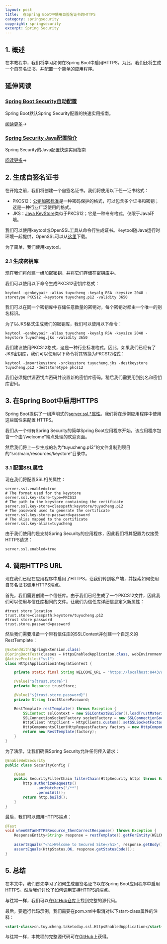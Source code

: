 ```yaml
---
layout: post
title:  在Spring Boot中使用自签名证书的HTTPS
category: springsecurity
copyright: springsecurity
excerpt: Spring Security
---
```


## 1. 概述

在本教程中，我们将学习如何在Spring Boot中启用HTTPS。为此，我们还将生成一个自签名证书，并配置一个简单的应用程序。

## 延伸阅读

### [Spring Boot Security自动配置](https://www.baeldung.com/spring-boot-security-autoconfiguration)

Spring Boot默认Spring Security配置的快速实用指南。

[阅读更多](https://www.baeldung.com/spring-boot-security-autoconfiguration)→

### [Spring Security Java配置简介](https://www.baeldung.com/java-config-spring-security)

Spring Security的Java配置快速实用指南

[阅读更多](https://www.baeldung.com/java-config-spring-security)→

## 2. 生成自签名证书

在开始之前，我们将创建一个自签名证书。我们将使用以下任一证书格式：

+ PKCS12：[公钥加密标准](https://en.wikipedia.org/wiki/PKCS_12)是一种密码保护的格式，可以包含多个证书和密钥；这是一种行业广泛使用的格式。
+ JKS：[Java KeyStore](https://en.wikipedia.org/wiki/Keystore)类似于PKCS12；它是一种专有格式，仅限于Java环境。

我们可以使用keytool或OpenSSL工具从命令行生成证书。Keytool随Java运行时环境一起提供，OpenSSL可以从[这里](https://www.openssl.org/)下载。

为了简单，我们使用keytool。

### 2.1 生成密钥库

现在我们将创建一组加密密钥，并将它们存储在密钥库中。

我们可以使用以下命令生成PKCS12密钥库格式：

```shell
keytool -genkeypair -alias tuyucheng -keyalg RSA -keysize 2048 -storetype PKCS12 -keystore tuyucheng.p12 -validity 3650
```

我们可以在同一个密钥库中存储任意数量的密钥对，每个密钥对都由一个唯一的别名标识。

为了以JKS格式生成我们的密钥库，我们可以使用以下命令：

```shell
keytool -genkeypair -alias tuyucheng -keyalg RSA -keysize 2048 -keystore tuyucheng.jks -validity 3650
```

我们建议使用PKCS12格式，这是一种行业标准格式。因此，如果我们已经有了JKS密钥库，我们可以使用以下命令将其转换为PKCS12格式：

```shell
keytool -importkeystore -srckeystore tuyucheng.jks -destkeystore tuyucheng.p12 -deststoretype pkcs12
```

我们必须提供源密钥库密码并设置新的密钥库密码。稍后我们需要用到别名和密钥库密码。

## 3. 在Spring Boot中启用HTTPS

Spring Boot提供了一组声明式的[server.ssl.*属性](https://docs.spring.io/spring-boot/docs/current/reference/htmlsingle/#howto-configure-ssl)。我们将在示例应用程序中使用这些属性来配置 HTTPS。

我们从一个带有Spring Security的简单Spring Boot应用程序开始，该应用程序包含一个由“/welcome”端点处理的欢迎页面。

然后我们将上一步生成的名为“tuyucheng.p12”的文件复制到项目的“src/main/resources/keystore”目录中。

### 3.1 配置SSL属性

现在我们将配置SSL相关属性：

```properties
server.ssl.enabled=true
# The format used for the keystore
server.ssl.key-store-type=PKCS12
# The path to the keystore containing the certificate
server.ssl.key-store=classpath:keystore/tuyucheng.p12
# The password used to generate the certificate
server.ssl.key-store-password=password
# The alias mapped to the certificate
server.ssl.key-alias=tuyucheng
```

由于我们使用的是支持Spring Security的应用程序，因此我们将其配置为仅接受HTTPS请求：

```properties
server.ssl.enabled=true
```

## 4. 调用HTTPS URL

现在我们已经在应用程序中启用了HTTPS，让我们转到客户端，并探索如何使用自签名证书调用HTTPS端点。

首先，我们需要创建一个信任库。由于我们已经生成了一个PKCS12文件，因此我们可以使用与信任库相同的文件。让我们为信任库详细信息定义新属性：

```properties
#trust store location
trust.store=classpath:keystore/tuyucheng.p12
#trust store password
trust.store.password=password
```

然后我们需要准备一个带有信任库的SSLContext并创建一个自定义的RestTemplate：

```java
@ExtendWith(SpringExtension.class)
@SpringBootTest(classes = HttpsEnabledApplication.class, webEnvironment = SpringBootTest.WebEnvironment.DEFINED_PORT)
@ActiveProfiles("ssl")
class HttpsApplicationIntegrationTest {

    private static final String WELCOME_URL = "https://localhost:8443/welcome";

    @Value("${trust.store}")
    private Resource trustStore;

    @Value("${trust.store.password}")
    private String trustStorePassword;

    RestTemplate restTemplate() throws Exception {
        SSLContext sslContext = new SSLContextBuilder().loadTrustMaterial(trustStore.getURL(), trustStorePassword.toCharArray()).build();
        SSLConnectionSocketFactory socketFactory = new SSLConnectionSocketFactory(sslContext);
        HttpClient httpClient = HttpClients.custom().setSSLSocketFactory(socketFactory).build();
        HttpComponentsClientHttpRequestFactory factory = new HttpComponentsClientHttpRequestFactory(httpClient);
        return new RestTemplate(factory);
    }
}
```

为了演示，让我们确保Spring Security允许任何传入请求：

```java
@EnableWebSecurity
public class SecurityConfig {

    @Bean
    public SecurityFilterChain filterChain(HttpSecurity http) throws Exception {
        http.authorizeRequests()
              .antMatchers("/**")
              .permitAll();
        return http.build();
    }
}
```

最后，我们可以调用HTTPS端点：

```java
@Test
void whenGETanHTTPSResource_thenCorrectResponse() throws Exception {
    ResponseEntity<String> response = restTemplate().getForEntity(WELCOME_URL, String.class, Collections.emptyMap());
    
    assertEquals("<h1>Welcome to Secured Site</h1>", response.getBody());
    assertEquals(HttpStatus.OK, response.getStatusCode());
}
```

## 5. 总结

在本文中，我们首先学习了如何生成自签名证书以在Spring Boot应用程序中启用HTTPS。然后我们讨论了如何调用支持HTTPS的端点。

与往常一样，我们可以在[GitHub仓库](https://github.com/tuyucheng7/taketoday-tutorial4j/tree/master/spring-security-modules/spring-security-web-boot-2)上找到完整的源代码。

最后，要运行代码示例，我们需要在pom.xml中取消对以下start-class属性的注释：

```xml
<start-class>cn.tuyucheng.taketoday.ssl.HttpsEnabledApplication</start-class>
```

与往常一样，本教程的完整源代码可在[GitHub](https://github.com/tuyucheng7/taketoday-tutorial4j/tree/master/spring-security-modules)上获得。